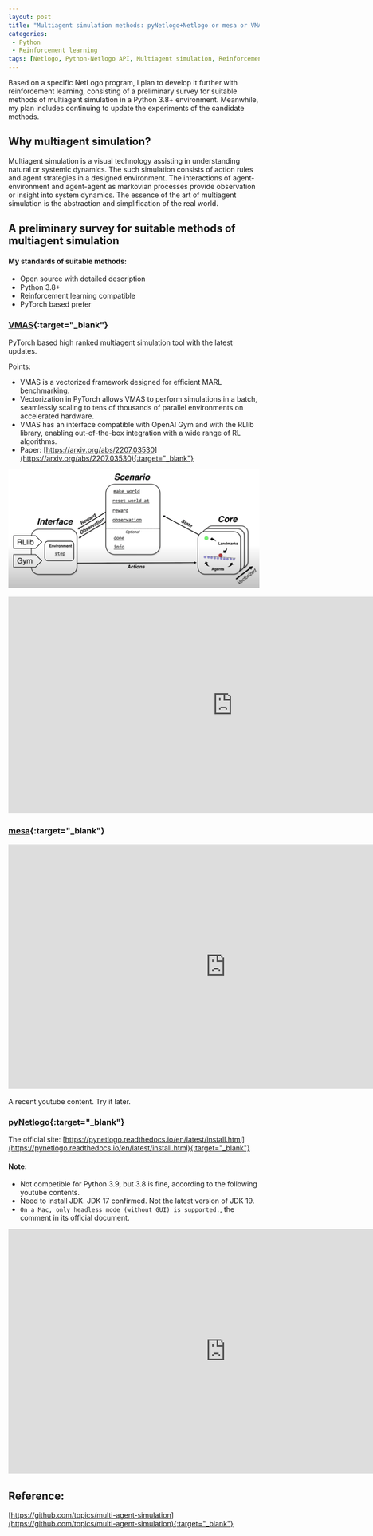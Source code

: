 ```yaml
---
layout: post
title: "Multiagent simulation methods: pyNetlogo+Netlogo or mesa or VMAS"
categories:
 - Python
 - Reinforcement learning
tags: [Netlogo, Python-Netlogo API, Multiagent simulation, Reinforcement learning]
---
```


Based on a specific NetLogo program, I plan to develop it further with reinforcement learning, 
consisting of a preliminary survey for suitable methods of multiagent simulation in a Python 3.8+ environment. 
Meanwhile, my plan includes continuing to update the experiments of the candidate methods.

<!--more-->

## Why multiagent simulation?
Multiagent simulation is a visual technology assisting in understanding natural or systemic dynamics. 
The such simulation consists of action rules and agent strategies in a designed environment. 
The interactions of agent-environment and agent-agent as markovian processes provide observation or insight into system dynamics. 
The essence of the art of multiagent simulation is the abstraction and simplification of the real world.

## A preliminary survey for suitable methods of multiagent simulation

#### My standards of suitable methods:
- Open source with detailed description
- Python 3.8+
- Reinforcement learning compatible
- PyTorch based prefer

### [VMAS](https://github.com/oudeng/VectorizedMultiAgentSimulator){:target="_blank"}  

PyTorch based high ranked multiagent simulation tool with the latest updates.  

Points:  
- VMAS is a vectorized framework designed for efficient MARL benchmarking. 
- Vectorization in PyTorch allows VMAS to perform simulations in a batch, seamlessly scaling to tens of thousands of parallel environments on accelerated hardware.
- VMAS has an interface compatible with OpenAI Gym and with the RLlib library, enabling out-of-the-box integration with a wide range of RL algorithms.
- Paper: [https://arxiv.org/abs/2207.03530](https://arxiv.org/abs/2207.03530){:target="_blank"}

![VMAS](/assets/images/20221126_VMAS_1.png)

<iframe width="900" height="433" src="https://www.youtube.com/embed/aaDRYfiesAY" title="VMAS: A Vectorized Multi-Agent Simulator for Collective Robot Learning" frameborder="0" allow="accelerometer; autoplay; clipboard-write; encrypted-media; gyroscope; picture-in-picture" allowfullscreen></iframe>

### [mesa](https://github.com/oudeng/mesa){:target="_blank"}  

<iframe width="871" height="490" src="https://www.youtube.com/embed/1wa9lysIaD8" title="Tutorial - Agent Based Modelling In Python" frameborder="0" allow="accelerometer; autoplay; clipboard-write; encrypted-media; gyroscope; picture-in-picture" allowfullscreen></iframe>

A recent youtube content. Try it later.

### [pyNetlogo](https://github.com/oudeng/pyNetLogo){:target="_blank"}  

The official site: [https://pynetlogo.readthedocs.io/en/latest/install.html](https://pynetlogo.readthedocs.io/en/latest/install.html){:target="_blank"}

#### Note:
- Not competible for Python 3.9, but 3.8 is fine, according to the following youtube contents.
- Need to install JDK. JDK 17 confirmed. Not the latest version of JDK 19.
- ```On a Mac, only headless mode (without GUI) is supported.```, the comment in its official document.

<iframe width="871" height="490" src="https://www.youtube.com/embed/qLBzT85Z-aM" title="Python + Netlogo = PyNetlogo Tutorial pt. 1" frameborder="0" allow="accelerometer; autoplay; clipboard-write; encrypted-media; gyroscope; picture-in-picture" allowfullscreen></iframe>

## Reference:  
[https://github.com/topics/multi-agent-simulation](https://github.com/topics/multi-agent-simulation){:target="_blank"}

